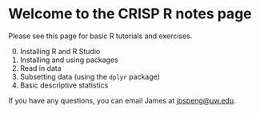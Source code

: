 # Welcome to the CRISP R notes page

Please see this page for basic R tutorials and exercises. 

0. Installing R and R Studio
1. Installing and using packages
2. Read in data
3. Subsetting data (using the `dplyr` package)
4. Basic descriptive statistics

If you have any questions, you can email James at jpspeng@uw.edu. 
